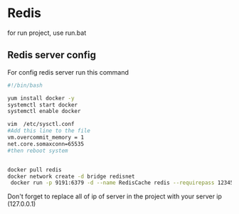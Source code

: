# Redis

for run project, use run.bat

## Redis server config

For config redis server run this command

```bash
#!/bin/bash

yum install docker -y
systemctl start docker
systemctl enable docker

vim  /etc/sysctl.conf 
#Add this line to the file
vm.overcommit_memory = 1
net.core.somaxconn=65535
#then reboot system


docker pull redis
docker network create -d bridge redisnet
 docker run -p 9191:6379 -d --name RedisCache redis --requirepass 123456
```

Don't forget to replace all of ip of server in the project with your server ip (127.0.0.1)
